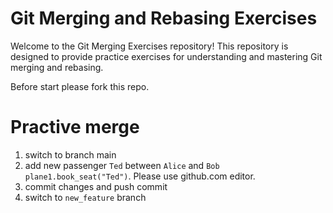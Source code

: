 # Git Merging and Rebasing Exercises

Welcome to the Git Merging Exercises repository! 
This repository is designed to provide practice exercises 
for understanding and mastering Git merging and rebasing.

Before start please fork this repo.


# Practive merge 


1) switch to branch main
2) add new passenger `Ted` between `Alice` and `Bob`
   `plane1.book_seat("Ted")`. Please use github.com editor.
3) commit changes and push commit 
4) switch to `new_feature` branch
